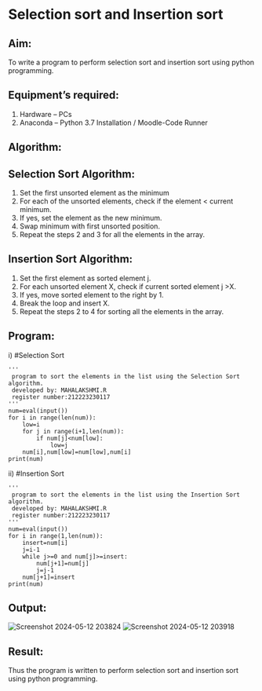 # Selection sort and Insertion sort
## Aim:
To write a program to perform selection sort and insertion sort using python programming.
## Equipment’s required:
1.	Hardware – PCs
2.	Anaconda – Python 3.7 Installation / Moodle-Code Runner
## Algorithm:
## Selection Sort Algorithm:
1.	Set the first unsorted element as the minimum
2.	For each of the unsorted elements, check if the element < current minimum.
3.	If yes, set the element as the new minimum.
4.	Swap minimum with first unsorted position.
5.	Repeat the steps 2 and 3 for all the elements in the array.
## Insertion Sort Algorithm:
1.	Set the first element as sorted element j.
2.	For each unsorted element X, check if current sorted element j >X.
3.	If yes, move sorted element to the right by 1.
4.	Break the loop and insert X.
5.	Repeat the steps 2 to 4 for sorting all the elements in the array.
## Program:
i)	#Selection Sort
```
'''
 program to sort the elements in the list using the Selection Sort algorithm.
 developed by: MAHALAKSHMI.R
 register number:212223230117
'''
num=eval(input())
for i in range(len(num)):
    low=i
    for j in range(i+1,len(num)):
        if num[j]<num[low]:
            low=j
    num[i],num[low]=num[low],num[i]
print(num)
```
ii)	#Insertion Sort
```
'''
 program to sort the elements in the list using the Insertion Sort algorithm.
 developed by: MAHALAKSHMI.R
 register number:212223230117
'''
num=eval(input())
for i in range(1,len(num)):
    insert=num[i]
    j=i-1
    while j>=0 and num[j]>=insert:
        num[j+1]=num[j]
        j=j-1
    num[j+1]=insert
print(num)
```
## Output:
![Screenshot 2024-05-12 203824](https://github.com/Maharavi2006/Sorting-Algorithms/assets/154535981/a49c3e5c-294d-47d8-acb1-00ea642e49f9)
![Screenshot 2024-05-12 203918](https://github.com/Maharavi2006/Sorting-Algorithms/assets/154535981/45862d47-d454-4e23-b19f-9431baa8e7f2)

## Result:
Thus the program is written to perform selection sort and insertion sort using python programming.

